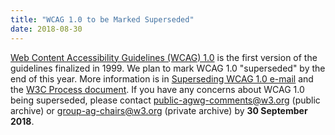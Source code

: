```yaml
---
title: "WCAG 1.0 to be Marked Superseded"
date: 2018-08-30
---
```


<a href="https://www.w3.org/TR/WCAG10/">Web Content Accessibility Guidelines (WCAG) 1.0</a> is the first version of the guidelines finalized in 1999. We plan to mark WCAG 1.0 "superseded" by the end of this year. More information is in <a href="https://lists.w3.org/Archives/Public/w3c-wai-ig/2018JulSep/0166.html">Superseding WCAG 1.0 e-mail</a> and the <a href="https://www.w3.org/2018/Process-20180201/#rec-rescind">W3C Process document</a>. If you have any concerns about WCAG 1.0 being superseded, please contact <a href="mailto:public-agwg-comments@w3.org">public-agwg-comments@w3.org</a> (public archive) or <a href="mailto:group-ag-chairs@w3.org">group-ag-chairs@w3.org</a> (private archive) by <strong>30 September 2018</strong>.
